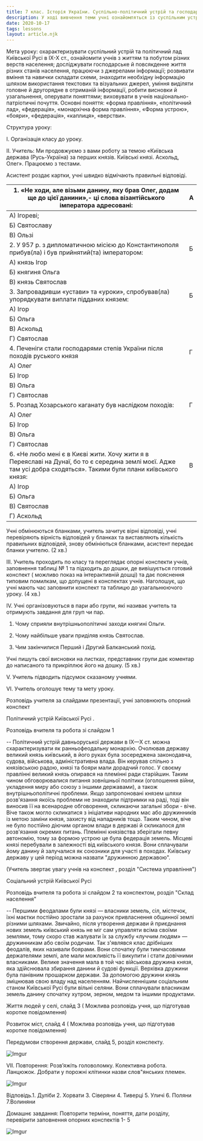 ```yaml
---
title: 7 клас. Історія України. Суспільно-політичний устрій та господарське життя Русі- Україн в ІХ - Х ст.
description: У ході вивчення теми учні ознайомляться із суспільним устроєм та політичним ладом Київської держави (Русь- Україна)в ІХ - Х ст.
date: 2020-10-17
tags: lessons
layout: article.njk
---
```


Мета уроку: охарактеризувати суспільний устрій та політичний лад Київської Русі в ІХ-Х ст., ознайомити учнів з життям та побутом різних верств населення; досліджувати господарське й повсякденне життя різних станів населення, працюючи з джерелами інформації; розвивати вміння та навички складати схеми, знаходити необхідну інформацію шляхом використання текстових та візуальних джерел, уміння виділяти головне й другорядне в отриманій інформації, робити висновки й узагальнення, оперувати поняттями; виховувати в учнів національно-патріотичні почуття.
 Основні поняття: «форма правління», «політичний лад», «федерація», «монархічна форма правління», «Форма устрою»,  «бояри», «федерація», «каплиця», «верстви».

Структура уроку:

І. Організація класу до уроку.

ІІ. Учитель: Ми продовжуємо з вами роботу за темою «Київська держава (Русь-Україна) за перших князів. Київські князі. Аскольд, Олег». Працюємо з тестами. 

Асистент роздає картки, учні швидко відмічають правильні відповіді.

| 1. «Не ходи, але візьми данину, яку брав Олег, додам ще до цієї данини»,- ці слова візантійського імператора адресовані: | А    |
| ------------------------------------------------------------ | ---- |
| А) Ігореві;                                                  |      |
| Б) Святославу                                                |      |
| В) Ользі                                                     |      |
| 2. У 957 р. з дипломатичною місією до Константинополя прибув(ла) і був прийнятий(та) імператором: | Б    |
| А) князь Ігор                                                |      |
| Б) княгиня Ольга                                             |      |
| В) князь Святослав                                           |      |
| 3.  Запровадивши «устави» та «уроки», спробував(ла) упорядкувати виплати підданих князем: | Б    |
| А) Ігор                                                      |      |
| Б) Ольга                                                     |      |
| В) Аскольд                                                   |      |
| Г) Святослав                                                 |      |
| 4.  Печеніги стали господарями степів України після походів руського князя | Г    |
| А) Олег                                                      |      |
| Б) Ігор                                                      |      |
| В) Ольга                                                     |      |
| Г) Святослав                                                 |      |
| 5. Розпад Хозарського каганату був наслідком походів:        | Г    |
| А) Олег                                                      |      |
| Б) Ігор                                                      |      |
| В) Ольга                                                     |      |
| Г) Святослав                                                 |      |
| 6.  «Не любо мені є в Києві жити. Хочу жити я в Переяславі на Дунаї, бо то є середина землі моєї. Адже там усі добра сходяться». Такими були плани київського князя: | В    |
| А) Ігор                                                      |      |
| Б) Ольга                                                     |      |
| В) Святослав                                                 |      |
| Г) Аскольд                                                   |      |

Учні обмінюються бланками, учитель зачитує вірні відповіді, учні перевіряють вірність відповідей у бланках та виставляють кількість правильних відповідей, знову обмініються бланками, асистент передає бланки учителю. (2 хв.)

ІІІ. Учитель проходить по класу та переглядає опорні конспекти учнів, заповнення таблиці № 1 та підходить до дошки, де вивішується готовий конспект ( можливо показ на інтерактивній дошці) та дає пояснення типовим помилкам, що допущені в конспектах учнів. Наголошує, що учні мають час заповнити конспект та таблицю до узагальнюючого уроку. (4 хв.)

ІV. Учні організовуються в пари або групи, які називає учитель та отримують завдання для груп чи пар.

1. Чому сприяли внутрішньополітичні заходи княгині Ольги.

2. Чому найбільше уваги приділяв князь Святослав.

3. Чим закінчилися Перший і Другий Балканський похід.

Учні пишуть свої висновки на листках, представник групи дає коментар до написаного та прикріплює його на дошку. (5 хв.)

V. Учитель підводить підсумок сказаному учнями. 

VІ. Учитель оголошує тему та мету уроку. 

Розповідь учителя за слайдами презентації, учні заповнюють опорний конспект

Політичний устрій Київської Русі .

Розповідь вчителя та робота зі слайдом 1

-- Політичний устрій давньоруської держави в IX—X ст. можна  схарактеризувати як ранньофеодальну монархію. Очолював державу великий князь київський, в його руках була зосереджена законодавча, судова, військова, адміністративна влада. Він керував спільно з князівською радою, князі та бояри мали дорадчий голос. У своєму правлінні великий князь опирався на племінні ради старійшин. Таким чином обговорювалися питання зовнішньої політики (оголошення війни, укладення миру або союзу з іншими державами), а також внутрішньополітичні проблеми. Якщо запропоновані князем шляхи розв'язання якоїсь проблеми не знаходили підтримки на раді, тоді він виносив її на всенародне обговорення, скликаючи загальні збори - віче. Віче також могло скликатися з ініціативи народних мас або дружинників із метою заміни князя, захисту від нападників тощо. Таким чином, віче не було постійно діючим органом влади в державі й скликалося для розв'язання окремих питань. Племінні князівства зберігали певну автономію, тому за формою устрою це була федерація земель. Місцеві князі перебували в залежності від київського князя. Вони сплачували йому данину й залучалися як союзники для участі в походах. Київську державу у цей період можна назвати "дружинною державою".

(Учитель звертає увагу учнів на конспект , розділ "Система управління")

 Соціальний устрій Київської Русі 

Розповідь вчителя та робота зі слайдом 2 та конспектом, розділ "Склад населення"

-- Першими феодалами були князі — власники земель, сіл, містечок, їхні маєтки постійно зростали за рахунок привлас­нення общинної землі різними шляхами. Звичайно, після утво­рення держави й приєднання нових земель київський князь не міг сам управляти всіма своїми землями, тому скоро став жалувати їх за службу «луччим людям» — дружинникам або своїм родичам. Так з'являвся клас дрібніших феодалів, яких називали боярами. Вони спочатку були тимчасовими держателями землі, але мали можливість її викупити і стати довічними власниками. Велике значення мала в той час військова дружина князя, яка здійснювала збирання данини й судові функції. Верхівка дружини була панівним прошарком держави. За допомогою дружини князь зміцнював свою владу над населенням. Найчисленнішим соціальним станом Київської Русі були вільні селяни. Вони сплачували власникам земель данину спочатку хутром, зерном, медом та іншими продуктами. 

Життя людей у селі, слайд 3 ( Можлива розповідь учня, що підготував коротке повідомлення)

Розвиток міст, слайд 4 ( Можлива розповідь учня, що підготував коротке повідомлення)

Передумови створення держави, слайд 5, розділ конспекту.

![Imgur](https://i.imgur.com/2FM8mCs.png)

VІІ. Повторення: Розв’яжіть головоломку. Колективна робота. Ланцюжок. Добрати у порожні клітинки назви слов"янських племен.

![Imgur](https://i.imgur.com/VKaxSG3.png)

Відповідь.1. Дуліби 2. Хорвати 3. Сіверяни 4. Тиверці 5. Уличі 6. Поляни 7.Волиняни

 Домашнє завдання: Повторити терміни, поняття, дати розділу, перевірити заповнення опорних конспектів 1- 5 

![Imgur](https://i.imgur.com/vbJOnvZ.png)